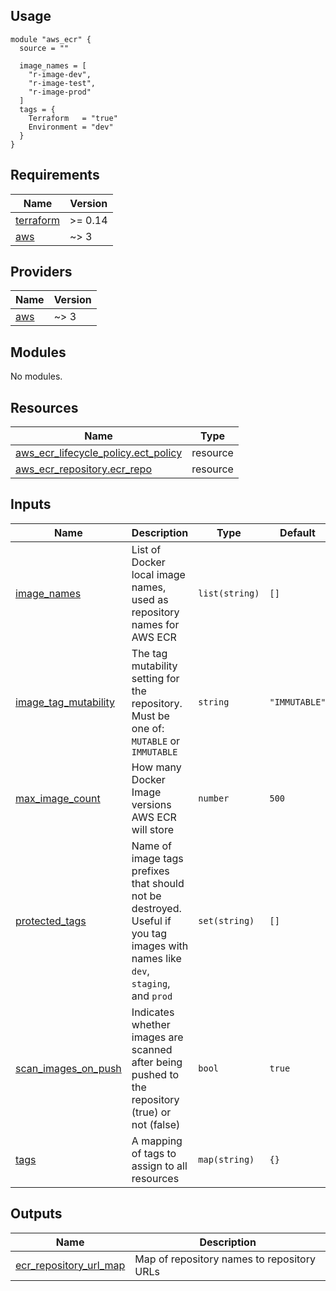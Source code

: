 ## Usage

```hcl
module "aws_ecr" {
  source = ""

  image_names = [
    "r-image-dev",
    "r-image-test",
    "r-image-prod"
  ]
  tags = {
    Terraform   = "true"
    Environment = "dev"
  }
}
```

<!-- BEGIN_TF_DOCS -->
## Requirements

| Name | Version |
|------|---------|
| <a name="requirement_terraform"></a> [terraform](#requirement\_terraform) | >= 0.14 |
| <a name="requirement_aws"></a> [aws](#requirement\_aws) | ~> 3 |

## Providers

| Name | Version |
|------|---------|
| <a name="provider_aws"></a> [aws](#provider\_aws) | ~> 3 |

## Modules

No modules.

## Resources

| Name | Type |
|------|------|
| [aws_ecr_lifecycle_policy.ect_policy](https://registry.terraform.io/providers/hashicorp/aws/latest/docs/resources/ecr_lifecycle_policy) | resource |
| [aws_ecr_repository.ecr_repo](https://registry.terraform.io/providers/hashicorp/aws/latest/docs/resources/ecr_repository) | resource |

## Inputs

| Name | Description | Type | Default | Required |
|------|-------------|------|---------|:--------:|
| <a name="input_image_names"></a> [image\_names](#input\_image\_names) | List of Docker local image names, used as repository names for AWS ECR | `list(string)` | `[]` | no |
| <a name="input_image_tag_mutability"></a> [image\_tag\_mutability](#input\_image\_tag\_mutability) | The tag mutability setting for the repository. Must be one of: `MUTABLE` or `IMMUTABLE` | `string` | `"IMMUTABLE"` | no |
| <a name="input_max_image_count"></a> [max\_image\_count](#input\_max\_image\_count) | How many Docker Image versions AWS ECR will store | `number` | `500` | no |
| <a name="input_protected_tags"></a> [protected\_tags](#input\_protected\_tags) | Name of image tags prefixes that should not be destroyed. Useful if you tag images with names like `dev`, `staging`, and `prod` | `set(string)` | `[]` | no |
| <a name="input_scan_images_on_push"></a> [scan\_images\_on\_push](#input\_scan\_images\_on\_push) | Indicates whether images are scanned after being pushed to the repository (true) or not (false) | `bool` | `true` | no |
| <a name="input_tags"></a> [tags](#input\_tags) | A mapping of tags to assign to all resources | `map(string)` | `{}` | no |

## Outputs

| Name | Description |
|------|-------------|
| <a name="output_ecr_repository_url_map"></a> [ecr\_repository\_url\_map](#output\_ecr\_repository\_url\_map) | Map of repository names to repository URLs |
<!-- END_TF_DOCS -->